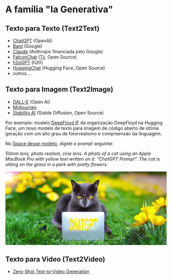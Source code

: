 # A família "Ia Generativa"

## Texto para Texto (Text2Text)

- [ChatGPT](../capitulo1/) (OpenAI)
- [Bard](https://bard.google.com/) (Google)
- [Claude](https://www.anthropic.com/index/introducing-claude) (Anthropic financiada pelo Google)
- [FalconChat](https://huggingface.co/spaces/HuggingFaceH4/falcon-chat) ([Tii](https://www.tii.ae/), Open Source)
- [h2oGPT](https://gpt-gm.h2o.ai/) (h20)
- [HuggingChat](https://huggingface.co/chat/) (Hugging Face, Open Source)
- outros....

## Texto para Imagem (Text2Image)

- [DALL-E](https://openai.com/dall-e-2) (Open AI)
- [Midjourney](https://www.midjourney.com)
- [Stability AI](https://stability.ai/) (Stable Diffusion, Open Source)

Por exemplo: modelo [DeepFloyd IF](https://github.com/deep-floyd/IF#if-by-deepfloyd-lab-at-stabilityai) da organização DeepFloyd na Hugging Face, um novo modelo de texto para imagem de código aberto de última geração com um alto grau de fotorrealismo e compreensão da linguagem. 

No [Space desse modelo](https://huggingface.co/spaces/DeepFloyd/IF), digitei o prompt seguinte:

*50mm lens, photo realism, cine lens. A photo of a cat using an Apple MacBook Pro with yellow text written on it: “ChatGPT Prompt”. The cat is sitting on the grass in a park with pretty flowers.*
    
<img src="../imagens/ChatGPT_curso_prompting.png" alt="">

## Texto para Video (Text2Video)

- [Zero-Shot Text-to-Video Generation](https://huggingface.co/docs/diffusers/api/pipelines/text_to_video_zero)

<img src="../imagens/Text2Video" alt="">
